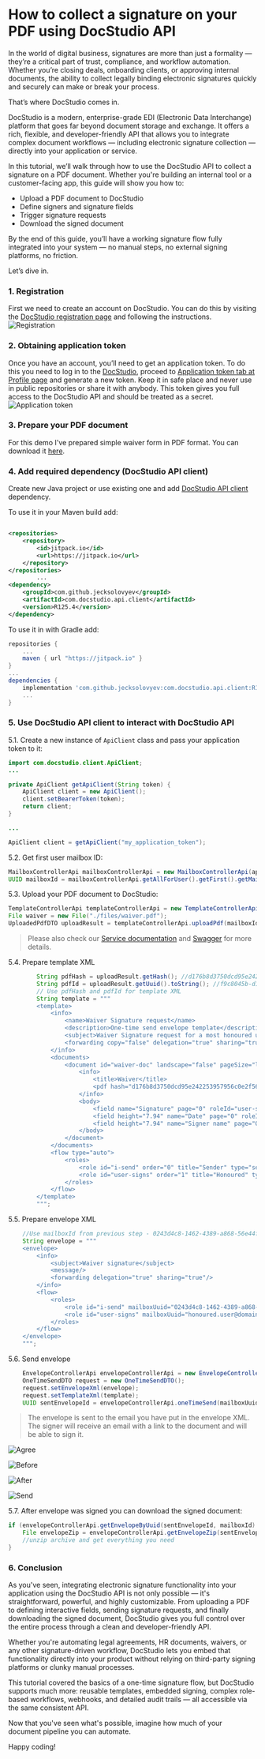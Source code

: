 # How to collect a signature on your PDF using DocStudio API

In the world of digital business, signatures are more than just a formality — they’re a critical part of trust,
compliance, and workflow automation. Whether you’re closing deals, onboarding clients, or approving internal documents,
the ability to collect legally binding electronic signatures quickly and securely can make or break your process.

That’s where DocStudio comes in.

DocStudio is a modern, enterprise-grade EDI (Electronic Data Interchange) platform that goes far beyond document storage
and exchange. It offers a rich, flexible, and developer-friendly API that allows you to integrate complex document
workflows — including electronic signature collection — directly into your application or service.

In this tutorial, we’ll walk through how to use the DocStudio API to collect a signature on a PDF document. Whether
you're building an internal tool or a customer-facing app, this guide will show you how to:

- Upload a PDF document to DocStudio
- Define signers and signature fields
- Trigger signature requests
- Download the signed document

By the end of this guide, you’ll have a working signature flow fully integrated into your system — no manual steps, no
external signing platforms, no friction.

Let’s dive in.

### 1. Registration

First we need to create an account on DocStudio. You can do this by visiting
the [DocStudio registration page](https://app.docstudio.com/auth/registration) and following the instructions.
![Registration](./images/registration.png "Registration")

### 2. Obtaining application token

Once you have an account, you’ll need to get an application token. To do this you need to log in to
the [DocStudio](https://app.docstudio.com/), proceed
to [Application token tab at Profile page](https://app.docstudio.com/profile?activeTab=application-tokens) and generate
a new token. Keep it in safe place and never use in public repositories or share it with anybody. This token gives you
full access to the DocStudio API and should be treated as a secret.
![Application token](./images/token.png "Application token")

### 3. Prepare your PDF document

For this demo I've prepared simple waiver form in PDF format. You can download it [here](./files/waiver.pdf).

### 4. Add required dependency (DocStudio API client)

Create new Java project or use existing one and
add [DocStudio API client](https://github.com/jecksolovyev/com.docstudio.api.client) dependency.

To use it in your Maven build add:

```xml

<repositories>
    <repository>
        <id>jitpack.io</id>
        <url>https://jitpack.io</url>
    </repository>
</repositories>
        ...
<dependency>
    <groupId>com.github.jecksolovyev</groupId>
    <artifactId>com.docstudio.api.client</artifactId>
    <version>R125.4</version>
</dependency>
```

To use it in with Gradle add:

```groovy
repositories {
    ...
    maven { url "https://jitpack.io" }
}
...
dependencies {
    implementation 'com.github.jecksolovyev:com.docstudio.api.client:R125.4'
    ...
}
```

### 5. Use DocStudio API client to interact with DocStudio API
5.1. Create a new instance of `ApiClient` class and pass your application token to it:
```java
import com.docstudio.client.ApiClient;
...

private ApiClient getApiClient(String token) {
    ApiClient client = new ApiClient();
    client.setBearerToken(token);
    return client;
}

...

ApiClient client = getApiClient("my_application_token");
```
5.2. Get first user mailbox ID:
```java
MailboxControllerApi mailboxControllerApi = new MailboxControllerApi(apiClient);
UUID mailboxId = mailboxControllerApi.getAllForUser().getFirst().getMailboxUuid();
```

5.3. Upload your PDF document to DocStudio:
```java
TemplateControllerApi templateControllerApi = new TemplateControllerApi(apiClient);
File waiver = new File("./files/waiver.pdf");
UploadedPdfDTO uploadResult = templateControllerApi.uploadPdf(mailboxId, waiver, "DELETE", true); //Delete all pdf fields, if any
```
> Please also check our [Service documentation](https://docs.docstudio.com/) and [Swagger](https://api.docstudio.com/swagger-ui/index.html) for more details.

5.4. Prepare template XML
```java
        String pdfHash = uploadResult.getHash(); //d176b8d3750dcd95e242253957956c0e2f56a77ba2987d5c7cacb6d6f0b6bc0b
        String pdfId = uploadResult.getUuid().toString(); //f9c8045b-d1b7-46c0-a93e-3f3cbfbb032d
        // Use pdfHash and pdfId for template XML
        String template = """
        <template>
        	<info>
        		<name>Waiver Signature request</name>
        		<description>One-time send envelope template</description>
        		<subject>Waiver Signature request for a most honoured user</subject>
        		<forwarding copy="false" delegation="true" sharing="true"/>
        	</info>
        	<documents>
        		<document id="waiver-doc" landscape="false" pageSize="letter" type="pdf">
        			<info>
        				<title>Waiver</title>
        				<pdf hash="d176b8d3750dcd95e242253957956c0e2f56a77ba2987d5c7cacb6d6f0b6bc0b" uuid="f9c8045b-d1b7-46c0-a93e-3f3cbfbb032d"/>
        			</info>
        			<body>
                        <field name="Signature" page="0" roleId="user-signs" type="einksign" width="42.33" x="31.49" y="125.94"/>
                        <field height="7.94" name="Date" page="0" roleId="user-signs" type="datetime" width="34.4" x="164.04" y="136.26"/>
                        <field height="7.94" name="Signer name" page="0" roleId="user-signs" type="text" width="65.35" x="93.9271" y="136.2604"/>
        			</body>
        		</document>
        	</documents>
        	<flow type="auto">
        		<roles>
        			<role id="i-send" order="0" title="Sender" type="sender"/>
        			<role id="user-signs" order="1" title="Honoured" type="assignee"/>
        		</roles>
        	</flow>
        </template>
        """;
```
5.5. Prepare envelope XML
```java
    //Use mailboxId from previous step - 0243d4c8-1462-4389-a868-56e44f9abcb7
    String envelope = """
    <envelope>
        <info>
            <subject>Waiver signature</subject>
            <message/>
            <forwarding delegation="true" sharing="true"/>
        </info>
        <flow>
            <roles>
                <role id="i-send" mailboxUuid="0243d4c8-1462-4389-a868-56e44f9abcb7"/>
                <role id="user-signs" mailboxUuid="honoured.user@domain.com"/>
            </roles>
        </flow>
    </envelope>
    """;
```
5.6. Send envelope
```java
    EnvelopeControllerApi envelopeControllerApi = new EnvelopeControllerApi(apiClient);
    OneTimeSendDTO request = new OneTimeSendDTO();
    request.setEnvelopeXml(envelope);
    request.setTemplateXml(template);
    UUID sentEnvelopeId = envelopeControllerApi.oneTimeSend(mailboxUuid, request).getUuid();
```

> The envelope is sent to the email you have put in the envelope XML. The signer will receive an email with a link to the document and will be able to sign it.

![Agree](./images/agree.png "Agree")

![Before](./images/before.png "Before")

![After](./images/after.png "After")

![Send](./images/send.png "Send")

5.7. After envelope was signed you can download the signed document:
```java
if (envelopeControllerApi.getEnvelopeByUuid(sentEnvelopeId, mailboxId).getEnvelope().getStatus().equals(EnvGetDTO.StatusEnum.COMPLETED)) {
    File envelopeZip = envelopeControllerApi.getEnvelopeZip(sentEnvelopeId, mailboxUuid, null, null, null);
    //unzip archive and get everything you need
}
```

### 6. Conclusion
As you've seen, integrating electronic signature functionality into your application using the DocStudio API is not only possible — it's straightforward, powerful, and highly customizable. From uploading a PDF to defining interactive fields, sending signature requests, and finally downloading the signed document, DocStudio gives you full control over the entire process through a clean and developer-friendly API.

Whether you're automating legal agreements, HR documents, waivers, or any other signature-driven workflow, DocStudio lets you embed that functionality directly into your product without relying on third-party signing platforms or clunky manual processes.

This tutorial covered the basics of a one-time signature flow, but DocStudio supports much more: reusable templates, embedded signing, complex role-based workflows, webhooks, and detailed audit trails — all accessible via the same consistent API.

Now that you've seen what's possible, imagine how much of your document pipeline you can automate.

Happy coding!
